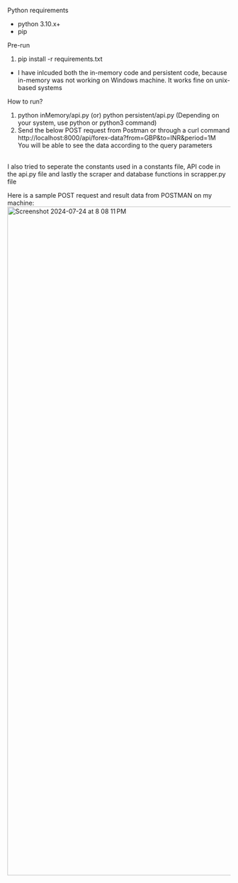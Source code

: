 Python requirements
- python 3.10.x+
- pip

Pre-run
1) pip install -r requirements.txt

- I have inlcuded both the in-memory code and persistent code, because in-memory was not working on Windows machine. It works fine on unix-based systems

How to run?
1) python inMemory/api.py (or) python persistent/api.py (Depending on your system, use python or python3 command)
2) Send the below POST request from Postman or through a curl command <br/>
http://localhost:8000/api/forex-data?from=GBP&to=INR&period=1M <br/>
You will be able to see the data according to the query parameters
<br/>
I also tried to seperate the constants used in a constants file, API code in the api.py file and lastly the scraper and database functions in scrapper.py file
<br/>

Here is a sample POST request and result data from POSTMAN on my machine:
<img width="1510" alt="Screenshot 2024-07-24 at 8 08 11 PM" src="https://github.com/user-attachments/assets/eae7e133-4f7f-459b-9ddb-8612a65be6f1">
